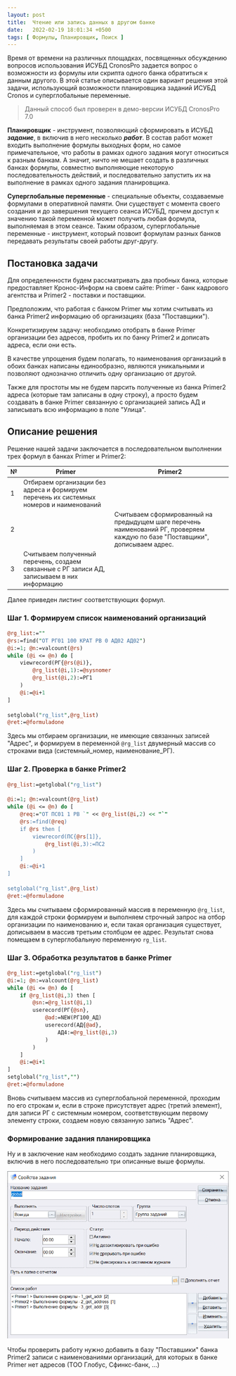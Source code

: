 ```yaml
---
layout: post
title:  Чтение или запись данных в другом банке
date:   2022-02-19 18:01:34 +0500
tags: [ Формулы, Планировщик, Поиск ]
---
```


Время от времени на различных площадках, посвященных обсуждению вопросов 
использования ИСУБД CronosPro задается вопрос о возможности из формулы 
или скрипта одного банка обратиться к данным другого. В этой статье описывается 
один вариант решения этой задачи, использующий возможности планировщика 
заданий ИСУБД Cronos и суперглобальные переменные.

> Данный способ был проверен в демо-версии ИСУБД CronosPro 7.0

**Планировщик** - инструмент, позволяющий сформировать в ИСУБД ***задание***, в включив 
в него несколько ***работ***. В состав работ может входить выполнение формулы 
выходных форм, но самое примечательное, что работы в рамках одного задания 
могут относиться к разным банкам. А значит, ничто не мешает создать в различных 
банках формулы, совместно выполняющие некоторую последовательность действий, и 
последовательно запустить их на выполнение в рамках одного задания планировщика.

**Суперглобальные переменные** - специальные объекты, создаваемые формулами 
в оперативной памяти. Они существует с момента своего создания и до завершения 
текущего сеанса ИСУБД, причем доступ к значению такой переменной может получить 
любая формула, выполняемая в этом сеансе. Таким образом, суперглобальные 
переменные - инструмент, который позвоит формулам разных банков передавать 
результаты своей работы друг-другу.


## Постановка задачи
Для определенности будем рассматривать два пробных банка, которые 
предоставляет Кронос-Информ на своем сайте: Primer - банк кадрового агентства 
и Primer2 - поставки и поставщики.

Предположим, что работая с банком Primer мы хотим считывать из банка Primer2 
информацию об организациях (база "Поставщики").

Конкретизируем задачу: необходимо отобрать в банке Primer организации без адресов, пробить их по банку Primer2 и дописать адреса, если они есть.

В качестве упрощения будем полагать, то наименования организаций в обоих банках написаны единообразно, являются уникальными и позволяют однозначно отличить одну организацию от другой.

Также для простоты мы не будем парсить полученные из банка Primer2 адреса (которые там записаны в одну строку), а просто будем создавать в банке Primer связанную с организацией запись АД и записывать всю информацию в поле "Улица". 

## Описание решения

Решение нашей задачи заключается в последовательном выполнении трех формул в банках Primer и Primer2:

№|Primer | Primer2
-|-|-
1|Отбираем организации без адреса и формируем перечень их системных номеров и наименований|
2| | Считываем сформированный на предыдущем шаге перечень наименований РГ, проверяем каждую по базе "Поставщики", дописываем адрес. 
3|Считываем полученный перечень, создаем связанные с РГ записи АД, записываем в них информацию |

Далее приведен листинг соответствующих формул. 

### Шаг 1. Формируем список наименований организаций

```perl
@rg_list:=""
@rs:=find("ОТ РГ01 100 КРАТ РВ 0 АД02 АД02")
@i:=1; @n:=valcount(@rs)
while (@i <= @n) do [
	viewrecord(РГ{@rs(@i)},
		@rg_list(@i,1):=@sysnomer
		@rg_list(@i,2):=РГ1
	)	
	@i:=@i+1
]

setglobal("rg_list",@rg_list)
@ret:=@formuladone
```

Здесь мы отбираем организации, не имеющие связанных записей "Адрес", 
и формируем в переменной `@rg_list` двумерный массив со строками вида 
(системный_номер, наименование_РГ). 

### Шаг 2. Проверка в банке Primer2
```perl
@rg_list:=getglobal("rg_list")	

@i:=1; @n:=valcount(@rg_list)
while (@i <= @n) do [
	@req:="ОТ ПС01 1 РВ `" << @rg_list(@i,2) << "`"
	@rs:=find(@req)
	if @rs then [
		viewrecord(ПС{@rs[1]},
			@rg_list(@i,3):=ПС2
		)	
	]
	@i:=@i+1
]

setglobal("rg_list",@rg_list)
@ret:=@formuladone
```
Здесь мы считываем сформированный массив в переменную `@rg_list`, для каждой строки формируем и выполняем строчный запрос на отбор организации по наименованию и, если такая организация существует, дописываем в массив третьим столбцом ее адрес. Результат снова помещаем в суперглобальную 
переменную `rg_list`.

### Шаг 3. Обработка результатов в банке Primer

```perl
@rg_list:=getglobal("rg_list")	
@i:=1; @n:=valcount(@rg_list)
while (@i <= @n) do [
	if @rg_list(@i,3) then [
		@sn:=@rg_list(@i,1)
		userecord(РГ{@sn},
			@ad:=NEW(РГ100_АД)
			userecord(АД{@ad},
				АД4:=@rg_list(@i,3)
			)
		)
	]
	@i:=@i+1
]
setglobal("rg_list","")
@ret:=@formuladone
```
Вновь считываем массив из суперглобальной переменной, проходим по его строкам и, если в строке присутствует адрес (третий элемент), для записи РГ с системным номером, соответствующим первому элементу строки, создаем новую связанную запись "Адрес".

### Формирование задания планировщика

Ну и в заключение нам необходимо создать задание планировщика, включив в него последовательно три описанные выше формулы.

![задание планировщика](../assets/img/sheduler.png)

Чтобы проверить работу нужно добавить в базу "Поставшики" банка Primer2 записи с наименованиями организаций, для которых в банке Primer нет адресов (ТОО Глобус, Сфинкс-банк, ...)
